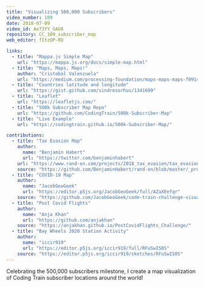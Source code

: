 ```yaml
---
title: "Visualizing 500,000 Subscribers"
video_number: 109
date: 2018-07-09
video_id: Ae73YY_GAU8
repository: CC_109_subscriber_map
web_editor: fItzQP-RD

links:
  - title: "Mappa.js Simple Map"
    url: "https://mappa.js.org/docs/simple-map.html"
  - title: "Maps, Maps, Maps!"
    author: "Cristobal Valenzuela"
    url: "https://medium.com/processing-foundation/maps-maps-maps-f0914218c87b"
  - title: "Countries latitude and longitude"
    url: "https://gist.github.com/sindresorhus/1341699"
  - title: "Leaflet"
    url: "https://leafletjs.com/"
  - title: "500k Subscriber Map Repo"
    url: "https://github.com/CodingTrain/500k-Subscriber-Map"
  - title: "Live Example"
    url: "https://codingtrain.github.io/500k-Subscriber-Map/"

contributions:
  - title: "Tax Evasion Map"
    author:
      name: "Benjamin Habert"
      url: "https://twitter.com/benjaminhabert"
    url: "https://www.rand-on.com/projects/2018_tax_evasion/tax_evasion.html"
    source: "https://github.com/BenjaminHabert/rand-on/blob/master/_projects/2018_tax_evasion/tax.js"
  - title: "COVID-19 Map"
    author:
      name: "JacobGeoGeek"
      url: "https://editor.p5js.org/JacobGeoGeek/full/AZaXEefqr"
    source: "https://github.com/JacobGeoGeek/code-train-challenge-visualizing-COVID"
  - title: "Post Covid Flights"
    author:
      name: "Anja Khan"
      url: "https://github.com/anjakhan"
    source: "https://anjakhan.github.io/PostCovidFlights_Challenge/"
  - title: "Bay Wheels 2020 Station Activity"
    author:
      name: "iccir919"
      url: "https://editor.p5js.org/iccir919/full/RFuSwIS0S"
    source: "https://editor.p5js.org/iccir919/sketches/RFuSwIS0S"
---
```


Celebrating the 500,000 subscribers milestone, I create a map visualization of Coding Train subscriber locations around the world!